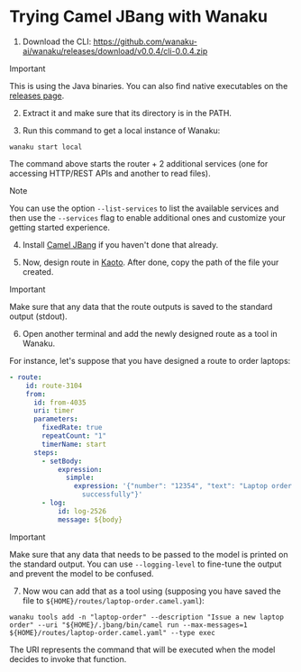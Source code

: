 # Trying Camel JBang with Wanaku

1. Download the CLI:
   https://github.com/wanaku-ai/wanaku/releases/download/v0.0.4/cli-0.0.4.zip

> [!IMPORTANT]
> This is using the Java binaries. You can also find native executables on the [releases page](https://github.com/wanaku-ai/wanaku/releases).

2. Extract it and make sure that its directory is in the PATH.

3. Run this command to get a local instance of Wanaku:

`wanaku start local`

The command above starts the router + 2 additional services (one for accessing HTTP/REST APIs and another to read files).

> [!NOTE]
> You can use the option `--list-services` to list the available services and then use the `--services` flag to enable additional
> ones and customize your getting started experience.

4. Install [Camel JBang](https://camel.apache.org/manual/camel-jbang.html) if you haven't done that already.

5. Now, design route in [Kaoto](https://kaoto.io/). After done, copy the path of the file your created. 

> [!IMPORTANT] 
> Make sure that any data that the route outputs is saved to the standard output (stdout).

6. Open another terminal and add the newly designed route as a tool in Wanaku. 

For instance, let's suppose that you have designed a route to order laptops:


```yaml
- route:
    id: route-3104
    from:
      id: from-4035
      uri: timer
      parameters:
        fixedRate: true
        repeatCount: "1"
        timerName: start
      steps:
        - setBody:
            expression:
              simple:
                expression: '{"number": "12354", "text": "Laptop order 12354 created
                  successfully"}'
        - log:
            id: log-2526
            message: ${body}

```
> [!IMPORTANT]
> Make sure that any data that needs to be passed to the model is printed on the standard output. You can use `--logging-level` 
> to fine-tune the output and prevent the model to be confused.

7. Now wou can add that as a tool using (supposing you have saved the file to `${HOME}/routes/laptop-order.camel.yaml`):

```
wanaku tools add -n "laptop-order" --description "Issue a new laptop order" --uri "${HOME}/.jbang/bin/camel run --max-messages=1 ${HOME}/routes/laptop-order.camel.yaml" --type exec
```

The URI represents the command that will be executed when the model decides to invoke that function. 